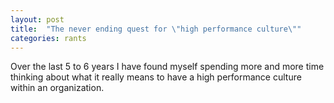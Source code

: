 ```yaml
---
layout: post
title:  "The never ending quest for \"high performance culture\""
categories: rants
---
```


Over the last 5 to 6 years I have found myself spending more and more time thinking about what it really means to have a high performance culture within an organization.

